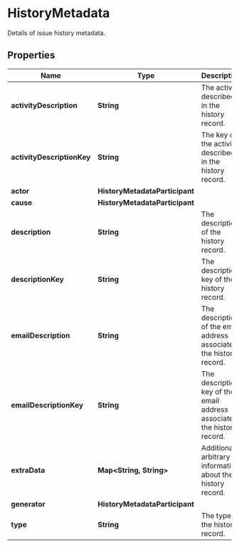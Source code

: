 

# HistoryMetadata

Details of issue history metadata.

## Properties

| Name | Type | Description | Notes |
|------------ | ------------- | ------------- | -------------|
|**activityDescription** | **String** | The activity described in the history record. |  [optional] |
|**activityDescriptionKey** | **String** | The key of the activity described in the history record. |  [optional] |
|**actor** | **HistoryMetadataParticipant** |  |  [optional] |
|**cause** | **HistoryMetadataParticipant** |  |  [optional] |
|**description** | **String** | The description of the history record. |  [optional] |
|**descriptionKey** | **String** | The description key of the history record. |  [optional] |
|**emailDescription** | **String** | The description of the email address associated the history record. |  [optional] |
|**emailDescriptionKey** | **String** | The description key of the email address associated the history record. |  [optional] |
|**extraData** | **Map&lt;String, String&gt;** | Additional arbitrary information about the history record. |  [optional] |
|**generator** | **HistoryMetadataParticipant** |  |  [optional] |
|**type** | **String** | The type of the history record. |  [optional] |



